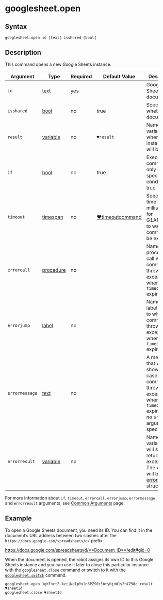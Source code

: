 # googlesheet.open

## Syntax

```G1ANT
googlesheet.open id ⟦text⟧ isshared ⟦bool⟧
```

## Description

This command opens a new Google Sheets instance.

| Argument | Type | Required | Default Value | Description |
| -------- | ---- | -------- | ------------- | ----------- |
|`id`| [text](](https://manual.g1ant.com/link/G1ANT.Language/G1ANT.Language/Structures/TextStructure.md)) | yes |  | Google Sheets document ID |
|`isshared`| [bool](](https://manual.g1ant.com/link/G1ANT.Language/G1ANT.Language/Structures/BooleanStructure.md)) | no | true | Specifies whether a document |
| `result`       | [variable](](https://manual.g1ant.com/link/G1ANT.Language/G1ANT.Language/Structures/VariableStructure.md)) | no       | `♥result`                                                   | Name of a variable where the instance ID will be stored |
| `if`           | [bool](](https://manual.g1ant.com/link/G1ANT.Language/G1ANT.Language/Structures/BooleanStructure.md)) | no       | true                                                        | Executes the command only if a specified condition is true   |
| `timeout`      | [timespan](](https://manual.g1ant.com/link/G1ANT.Language/G1ANT.Language/Structures/TimeSpanStructure.md)) | no       | [♥timeoutcommand](](https://manual.g1ant.com/link/G1ANT.Language/G1ANT.Addon.Core/Variables/TimeoutCommandVariable.md)) | Specifies time in milliseconds for G1ANT.Robot to wait for the command to be executed |
| `errorcall`    | [procedure](](https://manual.g1ant.com/link/G1ANT.Language/G1ANT.Language/Structures/ProcedureStructure.md)) | no       |                                                             | Name of a procedure to call when the command throws an exception or when a given `timeout` expires |
| `errorjump`    | [label](](https://manual.g1ant.com/link/G1ANT.Language/G1ANT.Language/Structures/LabelStructure.md)) | no       |                                                             | Name of the label to jump to when the command throws an exception or when a given `timeout` expires |
| `errormessage` | [text](](https://manual.g1ant.com/link/G1ANT.Language/G1ANT.Language/Structures/TextStructure.md)) | no       |                                                             | A message that will be shown in case the command throws an exception or when a given `timeout` expires, and no `errorjump` argument is specified |
| `errorresult`  | [variable](](https://manual.g1ant.com/link/G1ANT.Language/G1ANT.Language/Structures/VariableStructure.md)) | no       |                                                             | Name of a variable that will store the returned exception. The variable will be of [error](](https://manual.g1ant.com/link/G1ANT.Language/G1ANT.Language/Structures/ErrorStructure.md)) structure  |

For more information about `if`, `timeout`, `errorcall`, `errorjump`, `errormessage` and `errorresult` arguments, see [Common Arguments](https://github.com/G1ANT-Robot/G1ANT.Manual/blob/develop/appendices/common-arguments.md) page.

## Example

To open a Google Sheets document, you need its ID. You can find it in the document’s URL address between two slashes after the `https://docs.google.com/spreadsheets/d/` prefix:

https://docs.google.com/spreadsheets/d/**Document_ID**/edit#gid=0

When the document is opened, the robot assigns its own ID to this Google Sheets instance and you can use it later to close this particular instance with the [`googlesheet.close`](https://github.com/G1ANT-Robot/G1ANT.Addon/blob/develop/G1ANT.Addon.GoogleDocs/G1ANT.Addon.GoogleDocs/Commands/GoogleSheetCloseCommand.md) command or switch to it with the [`googlesheet.switch`](https://github.com/G1ANT-Robot/G1ANT.Addon/blob/develop/G1ANT.Addon.GoogleDocs/G1ANT.Addon.GoogleDocs/Commands/GoogleSheetSwitchCommand.md) command.

```G1ANT
googlesheet.open 1gKFnrtZ-kzijNeIpYxln6PZS0z5btyHjoW1vZhCZ58c result ♥sheetId
googlesheet.close ♥sheetId
```
